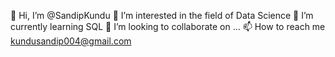 👋 Hi, I’m @SandipKundu
👀 I’m interested in the field of Data Science
🌱 I’m currently learning SQL
💞️ I’m looking to collaborate on ...
📫 How to reach me kundusandip004@gmail.com
